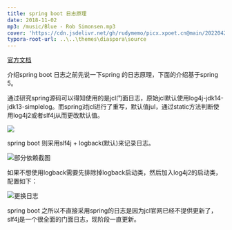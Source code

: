 ```yaml
---
title: spring boot 日志原理
date: 2018-11-02
mp3: /music/Blue - Rob Simonsen.mp3
cover: 'https://cdn.jsdelivr.net/gh/rudymemo/picx.xpoet.cn@main/20220424/yduzlIMYmfB248a.79lzzqc8mi40.jpg'
typora-root-url: ..\..\themes\diaspora\source
---
```


[官方文档](https://docs.spring.io/spring-boot/docs/2.1.3.RELEASE/reference/htmlsingle/#boot-features-logging)

介绍spring boot 日志之前先说一下spring 的日志原理，下面的介绍基于spring 5。

通过研究spring源码可以得知使用的是jcl门面日志，原始jcl默认使用log4j-jdk14-jdk13-simplelog。而spring对jcl进行了重写，默认值jul，通过static方法判断使用log4j2或者slf4j从而更改默认值。

![](https://cdn.jsdelivr.net/gh/rudymemo/picx.xpoet.cn/img/202204261109098.png)

spring boot 则采用slf4j + logback(默认)来记录日志。

![部分依赖截图](https://cdn.jsdelivr.net/gh/rudymemo/picx.xpoet.cn/img/202204261109173.png)

如果不想使用logback需要先排除掉logback启动类，然后加入log4j2的启动类，配置如下：

![更换日志](https://cdn.jsdelivr.net/gh/rudymemo/picx.xpoet.cn/img/202204261109354.png)

spring boot 之所以不直接采用spring的日志是因为jcl官网已经不提供更新了，slf4j是一个很全面的门面日志，现阶段一直更新。